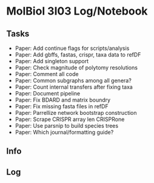 # MolBiol 3I03 Log/Notebook

## Tasks
- Paper: Add continue flags for scripts/analysis
- Paper: Add gbffs, fastas, crispr, taxa data to refDF
- Paper: Add singleton support
- Paper: Check magnitude of polytomy resolutions
- Paper: Comment all code
- Paper: Common subgraphs among all genera?
- Paper: Count internal transfers after fixing taxa
- Paper: Document pipeline
- Paper: Fix BDARD and matrix boundry
- Paper: Fix missing fasta files in refDF
- Paper: Parrellize network bootstrap construction
- Paper: Scrape CRISPR array len CRISPRone
- Paper: Use parsnip to build species trees
- Paper: Which journal/formatting guide?

## Info

## Log

